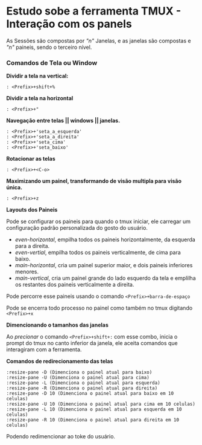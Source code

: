 # Estudo sobe a ferramenta TMUX - Interação com os panels

As Sessões são compostas por *"n"* Janelas, e as janelas são compostas e *"n"* paineis, sendo o terceiro nível. 

### Comandos de Tela ou Window
**Dividir a tela na vertical:**

```tmux
: <Prefix>+shift+% 
```

**Dividir a tela na horizontal**

```tmux
: <Prefix>+"
```

**Navegação entre telas || windows || janelas.**

```tmux
: <Prefix>+'seta_a_esquerda'
: <Prefix>+'seta_a_direita'
: <Prefix>+'seta_cima'
: <Prefix>+'seta_baixo'
```

**Rotacionar as telas**

```tmux
: <Prefix>+<C-o>
```

**Maximizando um painel, transformando de visão multipla para visão única.**

```tmux
: <Prefix>+z
```

**Layouts dos Paineis**
 
Pode se configurar os paineis para quando o tmux iniciar, ele carregar um configuração padrão personalizada do gosto do usuário. 

* *even-horizontal*, empilha todos os paineis horizontalmente, da esquerda para a direita. 
* *even-vertial*, empilha todos os paineis verticalmente, de cima para baixo.
* *main-horizontal*, cria um painel superior maior, e dois paineis inferiores menores.
* *main-vertical*, cria um painel grande do lado esquerdo da tela e emplilha os restantes dos paineis verticalmente a direita.

Pode percorre esse paineis usando o comando ```<Prefix>+barra-de-espaço```

Pode se encerra todo processo no painel como também no tmux digitando ```<Prefix>+x```

**Dimencionando o tamanhos das janelas**

Ao *precionar* o comando ```<Prefix>+shift+:``` com esse combo, inicia o prompt do tmux no canto inferior da janela, ele aceita comandos que interagiram com a ferramenta. 

**Comandos de redirecionamento das telas**

```tmux:
:resize-pane -D (Dimenciona o painel atual para baixo)
:resize-pane -U (Dimenciona o painel atual para cima)
:resize-pane -L (Dimenciona o painel atual para esquerda)
:resize-pane -R (Dimenciona o painel atual para direita)
:resize-pane -D 10 (Dimenciona o painel atual para baixo em 10 celulas)
:resize-pane -U 10 (Dimenciona o painel atual para cima em 10 celulas)
:resize-pane -L 10 (Dimenciona o painel atual para esquerda em 10 celulas)
:resize-pane -R 10 (Dimenciona o painel atual para direita em 10 celulas)

```
Podendo redimencionar ao toke do usuário.

